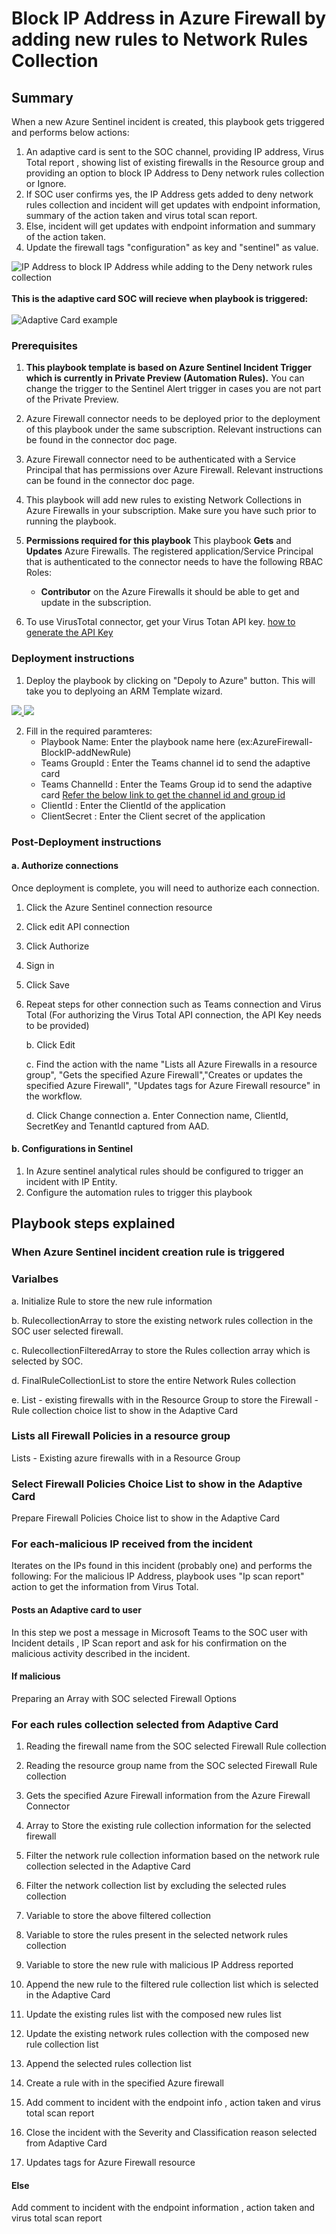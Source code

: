 # Block IP Address in Azure Firewall by adding new rules to Network Rules Collection

 ## Summary
When a new Azure Sentinel incident is created, this playbook gets triggered and performs below actions:
1.  An adaptive card is sent to the SOC channel, providing IP address, Virus Total report , showing list of existing firewalls in the Resource group and providing an option to block IP Address to Deny network rules collection or Ignore.
2. If SOC user confirms yes, the IP Address gets added to deny network rules collection and incident will get updates with endpoint information, summary of the action taken and virus total scan report.
3. Else, incident will get updates with endpoint information and summary of the action taken. 
4. Update the firewall tags "configuration" as key and "sentinel" as value.


![IP Address to block IP Address while adding to the Deny network rules collection](./designerScreenshot.PNG)<br><br>
**This is the adaptive card SOC will recieve when playbook is triggered:**<br><br>
![Adaptive Card example](./AdaptiveCard.jpg)

### Prerequisites 
1. **This playbook template is based on Azure Sentinel Incident Trigger which is currently in Private Preview (Automation Rules).** You can change the trigger to the Sentinel Alert trigger in cases you are not part of the Private Preview.
1. Azure Firewall connector needs to be deployed prior to the deployment of this playbook under the same subscription. Relevant instructions can be found in the connector doc page.
1. Azure Firewall connector need to be authenticated with a Service Principal that has permissions over Azure Firewall. Relevant instructions can be found in the connector doc page.
1. This playbook will add new rules to existing Network Collections in Azure Firewalls in your subscription. Make sure you have such prior to running the playbook. 
1. **Permissions required for this playbook** 
This playbook **Gets** and **Updates** Azure Firewalls. The registered application/Service Principal that is authenticated to the connector needs to have the following RBAC Roles:

	* **Contributor** on the Azure Firewalls it should be able to get and update in the subscription.

1. To use VirusTotal connector, get your Virus Totan API key. [ how to generate the API Key](https://developers.virustotal.com/v3.0/reference#getting-started)


### Deployment instructions 
1. Deploy the playbook by clicking on "Depoly to Azure" button. This will take you to deplyoing an ARM Template wizard.
<a href="https://portal.azure.com/#create/Microsoft.Template/uri/https%3A%2F%2Fraw.githubusercontent.com%2FAzure%2FAzure-Sentinel%2FSOAR-connectors-Private-Preview%2FPlaybooks%2FAzureFirewall%2FAzureFirewall-BlockIP-addNewRule%2Fazuredeploy.json" target="_blank">
    <img src="https://aka.ms/deploytoazurebutton"/>
</a>

<a href="https://portal.azure.us/#create/Microsoft.Template/uri/https%3A%2F%2Fraw.githubusercontent.com%2FAzure%2FAzure-Sentinel%2FSOAR-connectors-Private-Preview%2FPlaybooks%2FAzureFirewall%2FAzureFirewall-BlockIP-addNewRule%2Fazuredeploy.json" target="_blank">
   <img src="https://raw.githubusercontent.com/Azure/azure-quickstart-templates/master/1-CONTRIBUTION-GUIDE/images/deploytoazuregov.png"/>    
</a>


2. Fill in the required paramteres:
    * Playbook Name: Enter the playbook name here (ex:AzureFirewall-BlockIP-addNewRule)
    * Teams GroupId : Enter the Teams channel id to send the adaptive card
    * Teams ChannelId : Enter the Teams Group id to send the adaptive card
    [Refer the below link to get the channel id and group id](https://docs.microsoft.com/en-us/powershell/module/teams/get-teamchannel?view=teams-ps)
    * ClientId : Enter the ClientId of the application
    * ClientSecret : Enter the Client secret of the application

### Post-Deployment instructions 
#### a. Authorize connections
Once deployment is complete, you will need to authorize each connection.
1.	Click the Azure Sentinel connection resource
2.	Click edit API connection
3.	Click Authorize
4.	Sign in
5.	Click Save
6.	Repeat steps for other connection such as Teams connection and Virus Total (For authorizing the Virus Total API connection, the API Key needs to be provided)

     b. Click Edit

     c. Find the action with the name "Lists all Azure Firewalls in a resource group", "Gets the specified Azure Firewall","Creates or updates the specified Azure Firewall", "Updates tags for Azure Firewall resource" in the workflow.
        
     d. Click Change connection
        a. Enter Connection name, ClientId, SecretKey and TenantId captured from AAD. 

#### b. Configurations in Sentinel
1. In Azure sentinel analytical rules should be configured to trigger an incident with IP Entity.
2. Configure the automation rules to trigger this playbook

## Playbook steps explained
### When Azure Sentinel incident creation rule is triggered

### Varialbes 

   a. Initialize Rule to store the new rule information

   b. RulecollectionArray to store the existing network rules collection in the SOC user selected firewall.

   c. RulecollectionFilteredArray to store the Rules collection array which is selected by SOC.

   d. FinalRuleCollectionList to store the entire Network Rules collection

   e. List - existing firewalls with in the Resource Group to store the Firewall - Rule collection choice list to show in the Adaptive Card

### Lists all Firewall Policies in a resource group
Lists - Existing azure firewalls with in a Resource Group

### Select Firewall Policies Choice List to show in the Adaptive Card
Prepare Firewall Policies Choice list to show in the Adaptive Card

### For each-malicious IP received from the incident
Iterates on the IPs found in this incident (probably one) and performs the following:
For the malicious IP Address, playbook uses "Ip scan report" action to get the information from Virus Total.
#### Posts an Adaptive card to  user 
In this step we post a message in Microsoft Teams to the SOC user with Incident details , IP Scan report and ask for his confirmation on the malicious activity described in the incident.

#### If malicious
 Preparing an Array with SOC selected Firewall Options

### For each rules collection selected from Adaptive Card

 1. Reading the firewall name from the SOC selected Firewall Rule collection

 1. Reading the resource group name from the SOC selected Firewall Rule collection

 1. Gets the specified Azure Firewall information from the Azure Firewall Connector

 1. Array to Store the existing rule collection information for the selected firewall

 1. Filter the network rule collection information based on the network rule collection selected in the Adaptive Card

 1. Filter the network collection list by excluding the selected rules collection

 1. Variable to store the above filtered collection

 1. Variable to store the rules present in the selected network rules collection

 1. Variable to store the new rule with malicious IP Address reported

 1. Append the new rule to the filtered rule collection list which is selected in the Adaptive Card

 1. Update the existing rules list with the composed new rules list

 1. Update the existing  network rules collection with the composed new rule collection list

 1. Append the selected rules collection list 

 1. Create a rule with in the specified Azure firewall

 1. Add comment to incident with the endpoint info , action taken and virus total scan report

 1. Close the incident with the Severity and Classification reason selected from Adaptive Card

 1. Updates tags for Azure Firewall resource

#### Else
 Add comment to incident with the endpoint information , action taken and virus total scan report


